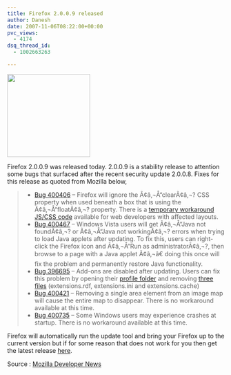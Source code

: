 ```yaml
---
title: Firefox 2.0.0.9 released
author: Danesh
date: 2007-11-06T08:22:00+00:00
pvc_views:
  - 4174
dsq_thread_id:
  - 1002663263

---
```

<img loading="lazy" src="http://img230.imageshack.us/img230/4551/firefoxlogopi9.png" height="192" width="192" />

Firefox 2.0.0.9 was released today. 2.0.0.9 is a stability release to attention some bugs that surfaced after the recent security update 2.0.0.8. Fixes for this release as quoted from Mozilla below,

>   * [Bug 400406][1] &#8211; Firefox will ignore the Ã¢â‚¬Å“clearÃ¢â‚¬? CSS property when used beneath a box that is using the Ã¢â‚¬Å“floatÃ¢â‚¬? property. There is a [temporary workaround JS/CSS code][2] available for web developers with affected layouts.
>   * [Bug 400467][3] &#8211; Windows Vista users will get Ã¢â‚¬Å“Java not foundÃ¢â‚¬? or Ã¢â‚¬Å“Java not workingÃ¢â‚¬? errors when trying to load Java applets after updating. To fix this, users can right-click the Firefox icon and Ã¢â‚¬Å“Run as administratorÃ¢â‚¬?, then browse to a page with a Java applet Ã¢â‚¬â€ doing this once will fix the problem and permanently restore Java functionality.
>   * [Bug 396695][4] &#8211; Add-ons are disabled after updating. Users can fix this problem by opening their [profile folder][5] and removing [three files][6] (extensions.rdf, extensions.ini and extensions.cache)
>   * [Bug 400421][7] &#8211; Removing a single area element from an image map will cause the entire map to disappear. There is no workaround available at this time.
>   * [Bug 400735][8] &#8211; Some Windows users may experience crashes at startup. There is no workaround available at this time.

Firefox will automatically run the update tool and bring your Firefox up to the current version but if for some reason that does not work for you then get the latest release [here][9].

Source : [Mozilla Developer News][10]

 [1]: https://bugzilla.mozilla.org/show_bug.cgi?id=400406
 [2]: https://bugzilla.mozilla.org/show_bug.cgi?id=400406#c23
 [3]: https://bugzilla.mozilla.org/show_bug.cgi?id=400467
 [4]: https://bugzilla.mozilla.org/show_bug.cgi?id=396695
 [5]: http://kb.mozillazine.org/Profile_folder_-_Firefox#Finding_the_profile_folder
 [6]: https://bugzilla.mozilla.org/show_bug.cgi?id=396695#c26
 [7]: https://bugzilla.mozilla.org/show_bug.cgi?id=400421
 [8]: https://bugzilla.mozilla.org/show_bug.cgi?id=400735
 [9]: http://www.mozilla.com/products/download.html?product=firefox-2.0.0.9&os=win&lang=en-US
 [10]: http://developer.mozilla.org/devnews/index.php/2007/10/22/firefox-2008-update-to-be-updated/